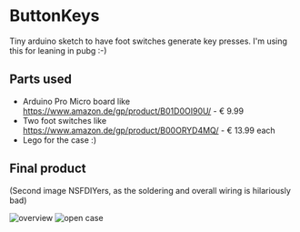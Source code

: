 # ButtonKeys
Tiny arduino sketch to have foot switches generate key presses. I'm using this for leaning in pubg :-)

## Parts used
 * Arduino Pro Micro board like https://www.amazon.de/gp/product/B01D0OI90U/ - € 9.99
 * Two foot switches  like https://www.amazon.de/gp/product/B00ORYD4MQ/ - € 13.99 each
 * Lego for the case :)

## Final product
(Second image NSFDIYers, as the soldering and overall wiring is hilariously bad)

![overview](https://i.imgur.com/pltB6Se.jpg)
![open case](https://i.imgur.com/De2ME7T.jpg)
